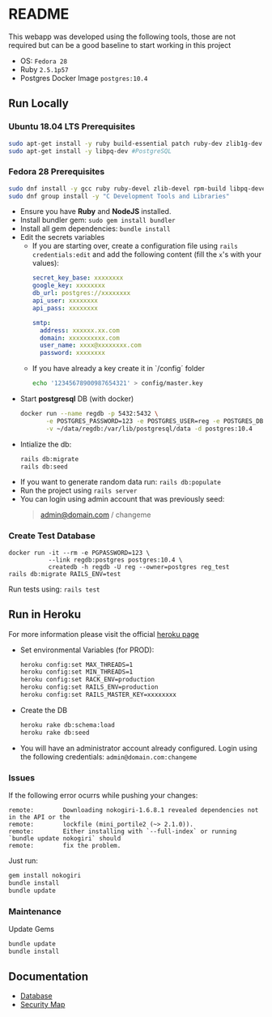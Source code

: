 # README

This webapp was developed using the following tools, those are not required but
can be a good baseline to start working in this project

* OS: `Fedora 28`
* Ruby `2.5.1p57`
* Postgres Docker Image `postgres:10.4`

## Run Locally
### Ubuntu 18.04 LTS Prerequisites
```bash
sudo apt-get install -y ruby build-essential patch ruby-dev zlib1g-dev liblzma-dev
sudo apt-get install -y libpq-dev #PostgreSQL
```
### Fedora 28 Prerequisites
```bash
sudo dnf install -y gcc ruby ruby-devel zlib-devel rpm-build libpq-devel
sudo dnf group install -y "C Development Tools and Libraries"
```

* Ensure you have **Ruby** and **NodeJS** installed.
* Install bundler gem: `sudo gem install bundler`
* Install all gem dependencies: `bundle install`
* Edit the secrets variables 
  * If you are starting over, create a configuration file
    using `rails credentials:edit` and add the following content
    (fill the `x`'s with your values):
    ```yaml
    secret_key_base: xxxxxxxx
    google_key: xxxxxxxx
    db_url: postgres://xxxxxxxx
    api_user: xxxxxxxx
    api_pass: xxxxxxxx

    smtp:
      address: xxxxxx.xx.com
      domain: xxxxxxxxxx.com
      user_name: xxxx@xxxxxxxx.com
      password: xxxxxxxx
    ```
  * If you have already a key create it in `/config´ folder
    ```bash
    echo '12345678900987654321' > config/master.key
    ```
* Start **postgresql** DB (with docker)
    ```bash
    docker run --name regdb -p 5432:5432 \
           -e POSTGRES_PASSWORD=123 -e POSTGRES_USER=reg -e POSTGRES_DB=reg \
           -v ~/data/regdb:/var/lib/postgresql/data -d postgres:10.4
    ```
* Intialize the db:
    ```bash
    rails db:migrate
    rails db:seed
    ```
* If you want to generate random data run: `rails db:populate`
* Run the project using `rails server`
* You can login using admin account that was previously seed:
    > admin@domain.com / changeme

### Create Test Database
```
docker run -it --rm -e PGPASSWORD=123 \
           --link regdb:postgres postgres:10.4 \
           createdb -h regdb -U reg --owner=postgres reg_test
rails db:migrate RAILS_ENV=test
```
Run tests using: `rails test`

## Run in Heroku
For more information please visit the official [heroku page](https://devcenter.heroku.com/articles/getting-started-with-rails5#rake)
* Set environmental Variables (for PROD):
    ```bash
    heroku config:set MAX_THREADS=1
    heroku config:set MIN_THREADS=1
    heroku config:set RACK_ENV=production
    heroku config:set RAILS_ENV=production
    heroku config:set RAILS_MASTER_KEY=xxxxxxxx
    ```
* Create the DB
    ```bash
    heroku rake db:schema:load
    heroku rake db:seed
    ```
* You will have an administrator account already configured.
  Login using the following credentials: `admin@domain.com:changeme`

### Issues
If the following error ocurrs while pushing your changes:
```
remote:        Downloading nokogiri-1.6.8.1 revealed dependencies not in the API or the
remote:        lockfile (mini_portile2 (~> 2.1.0)).
remote:        Either installing with `--full-index` or running `bundle update nokogiri` should
remote:        fix the problem.
```

Just run:
```bash
gem install nokogiri
bundle install
bundle update
```

### Maintenance
Update Gems
```bash
bundle update
bundle install
```

## Documentation

* [Database](docs/db.md)
* [Security Map](docs/security.md)
